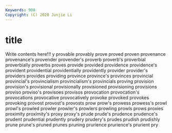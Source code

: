 ```yaml
---
Keywords: 908
Copyright: (C) 2020 Junjie Li
---
```


# title

Write contents here!!!
y
provable 
provably 
prove 
proved 
proven 
provenance 
provenance's 
provender 
provender's 
proverb
proverb's 
proverbial 
proverbially 
proverbs 
proves 
provide 
provided 
providence 
providence's 
provident
providential 
providentially 
providently 
provider 
provider's 
providers 
provides 
providing 
province 
province's
provinces 
provincial 
provincial's 
provincialism 
provincialism's 
provincials 
proving 
provision 
provision's 
provisional
provisionally 
provisioned 
provisioning 
provisions 
proviso 
proviso's 
provisoes 
provisos 
provocation 
provocation's
provocations 
provocative 
provocatively 
provoke 
provoked 
provokes 
provoking 
provost 
provost's 
provosts
prow 
prow's 
prowess 
prowess's 
prowl 
prowl's 
prowled 
prowler 
prowler's 
prowlers
prowling 
prowls 
prows 
proxies 
proximity 
proximity's 
proxy 
proxy's 
prude 
prude's
prudence 
prudence's 
prudent 
prudential 
prudently 
prudery 
prudery's 
prudes 
prudish 
prudishly
prune 
prune's 
pruned 
prunes 
pruning 
prurience 
prurience's 
prurient 
pry 
